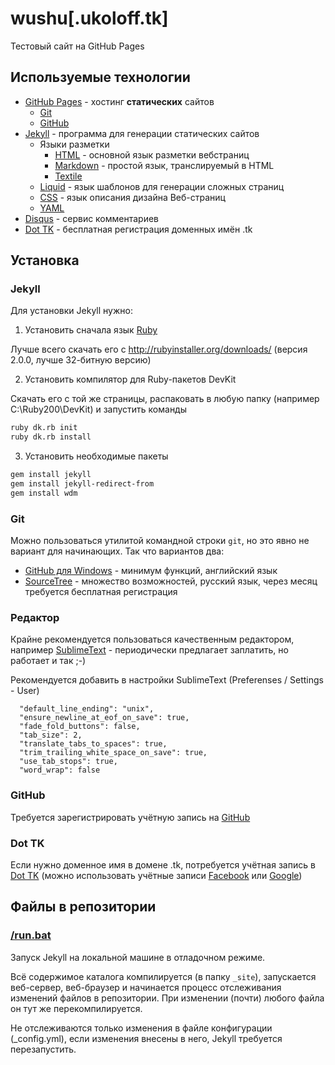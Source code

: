 # wushu[.ukoloff.tk]

Тестовый сайт на GitHub Pages

## Используемые технологии

* [GitHub Pages](https://pages.github.com/) - хостинг **статических** сайтов
  - [Git](http://git-scm.com/)
  - [GitHub](https://github.com/)
* [Jekyll](http://jekyllrb.com/) - программа для генерации статических сайтов
  - Языки разметки
    + [HTML](http://ru.wikipedia.org/wiki/HTML) - основной язык разметки вебстраниц
    + [Markdown](http://ru.wikipedia.org/wiki/Markdown) - простой язык, транслируемый в HTML
    + [Textile](http://ru.wikipedia.org/wiki/Textile_(%D1%8F%D0%B7%D1%8B%D0%BA_%D1%80%D0%B0%D0%B7%D0%BC%D0%B5%D1%82%D0%BA%D0%B8))
  - [Liquid](http://liquidmarkup.org/) - язык шаблонов для генерации сложных страниц
  - [CSS](http://ru.wikipedia.org/wiki/CSS) - язык описания дизайна Веб-страниц
  - [YAML](http://ru.wikipedia.org/wiki/YAML)
* [Disqus](http://disqus.com/) - сервис комментариев
* [Dot TK](http://www.dot.tk/) - бесплатная регистрация доменных имён .tk

## Установка

### Jekyll

Для установки Jekyll нужно:

1. Установить сначала язык [Ruby](https://www.ruby-lang.org/)

  Лучше всего скачать его с http://rubyinstaller.org/downloads/ (версия 2.0.0, лучше 32-битную версию)

2. Установить компилятор для Ruby-пакетов DevKit

  Скачать его с той же страницы, распаковать в любую папку (например C:\Ruby200\DevKit) и запустить команды
  ```sh
  ruby dk.rb init
  ruby dk.rb install
  ```
3. Установить необходимые пакеты

  ```sh
  gem install jekyll
  gem install jekyll-redirect-from
  gem install wdm
  ```

### Git

Можно пользоваться утилитой командной строки `git`, но это явно не вариант для начинающих. Так что
вариантов два:

- [GitHub для Windows](https://windows.github.com/) - минимум функций, английский язык
- [SourceTree](http://www.sourcetreeapp.com/) - множество возможностей, русский язык, через месяц
требуется бесплатная регистрация

### Редактор

Крайне рекомендуется пользоваться качественным редактором, например [SublimeText](http://www.sublimetext.com/) -
периодически предлагает заплатить, но работает и так ;-)

Рекомендуется добавить в настройки SublimeText (Preferenses / Settings - User)

  ```
    "default_line_ending": "unix",
    "ensure_newline_at_eof_on_save": true,
    "fade_fold_buttons": false,
    "tab_size": 2,
    "translate_tabs_to_spaces": true,
    "trim_trailing_white_space_on_save": true,
    "use_tab_stops": true,
    "word_wrap": false
   ```
### GitHub

Требуется зарегистрировать учётную запись на [GitHub](https://github.com/)

### Dot TK

Если нужно доменное имя в домене .tk, потребуется учётная запись в [Dot TK](http://www.dot.tk/)
(можно использовать учётные записи  [Facebook](https://www.facebook.com/) или
[Google](https://www.google.ru/))

## Файлы в репозитории

### [/run.bat](/run.bat)

Запуск Jekyll на локальной машине в отладочном режиме.

Всё содержимое каталога компилируется (в папку `_site`),
запускается веб-сервер, веб-браузер и начинается процесс отслеживания изменений файлов
в репозитории. При изменении (почти) любого файла он тут же перекомпилируется.

Не отслеживаются только изменения в файле конфигурации (_config.yml), если изменения внесены в него,
Jekyll требуется перезапустить.
